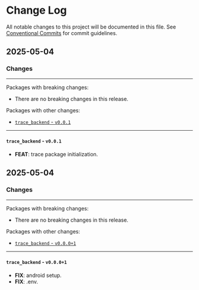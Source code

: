 # Change Log

All notable changes to this project will be documented in this file.
See [Conventional Commits](https://conventionalcommits.org) for commit guidelines.

## 2025-05-04

### Changes

---

Packages with breaking changes:

 - There are no breaking changes in this release.

Packages with other changes:

 - [`trace_backend` - `v0.0.1`](#trace_backend---v001)

---

#### `trace_backend` - `v0.0.1`

 - **FEAT**: trace package initialization.


## 2025-05-04

### Changes

---

Packages with breaking changes:

 - There are no breaking changes in this release.

Packages with other changes:

 - [`trace_backend` - `v0.0.0+1`](#trace_backend---v0001)

---

#### `trace_backend` - `v0.0.0+1`

 - **FIX**: android setup.
 - **FIX**: .env.

